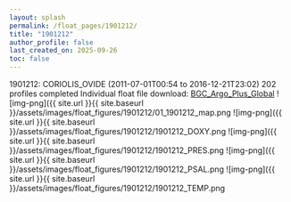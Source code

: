 ```yaml
---
layout: splash
permalink: /float_pages/1901212/
title: "1901212"
author_profile: false
last_created_on: 2025-09-26
toc: false
---
```

 
1901212: CORIOLIS_OVIDE (2011-07-01T00:54 to 2016-12-21T23:02)
202 profiles completed
Individual float file download: [BGC_Argo_Plus_Global](https://ftp.soest.hawaii.edu/bgc_argo_plus/Individual_Floats/outliers_removed/1901212_Sprof_processed.nc)
![img-png]({{ site.url }}{{ site.baseurl }}/assets/images/float_figures/1901212/01_1901212_map.png
![img-png]({{ site.url }}{{ site.baseurl }}/assets/images/float_figures/1901212/1901212_DOXY.png
![img-png]({{ site.url }}{{ site.baseurl }}/assets/images/float_figures/1901212/1901212_PRES.png
![img-png]({{ site.url }}{{ site.baseurl }}/assets/images/float_figures/1901212/1901212_PSAL.png
![img-png]({{ site.url }}{{ site.baseurl }}/assets/images/float_figures/1901212/1901212_TEMP.png
